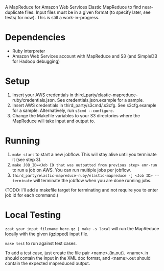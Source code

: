 A MapReduce for Amazon Web Services Elastic MapReduce to find near-duplicate files. Input files must be in a given format (to specify later, see tests/ for now). This is still a work-in-progress.

# Dependencies
- Ruby interpreter
- Amazon Web Services account with MapReduce and S3 (and SimpleDB for Hadoop debugging)

# Setup
1. Insert your AWS credentials in third\_party/elastic-mapreduce-ruby/credentials.json. See credentials.json.example for a sample.
2. Insert AWS credentials in third\_party/s3cmd/.s3cfg. See s3cfg.example for a sample. Alternatively, run `s3cmd --configure`.
3. Change the Makefile variables to your S3 directories where the MapReduce will take input and output to.

# Running
1. `make start` to start a new jobflow. This will stay alive until you terminate it (see step 3).
2. `make JOB_ID=<Job ID that was outputted from previous step> emr-run` to run a job on AWS. You can run multiple jobs per jobflow.
3. `third_party/elastic-mapreduce-ruby/elastic-mapreduce -j <Job ID> --terminate` will terminate the jobflow when you are done running jobs.

(TODO: I'll add a makefile target for terminating and not require you to enter job id for each command.)

# Local Testing
`zcat your_input_filename_here.gz | make -s local` will run the MapReduce locally with the given (gzipped) input file.

`make test` to run against test cases.

To add a test case, just create the file pair &lt;name&gt;.{in,out}. &lt;name&gt;.in should contain the input in the XML doc format, and &lt;name&gt;.out should contain the expected mapreduced output.
